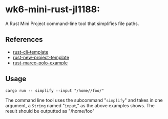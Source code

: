 # wk6-mini-rust-jl1188:
A Rust Mini Project command-line tool that simplifies file paths. 

## References

* [rust-cli-template](https://github.com/kbknapp/rust-cli-template)
* [rust-new-project-template](https://github.com/noahgift/rust-new-project-template)
* [rust-marco-polo-example](https://github.com/noahgift/rust-mlops-template/tree/main/MarcoPolo)

## Usage
<code>cargo run -- simplify --input "/home//foo/"</code>
 
 The command line tool uses the subcommand "<code>simplify</code>" and takes in one argument, a <code>String</code> named "<code>input</code>," as the above examples shows. The result should be outputted as "/home/foo"